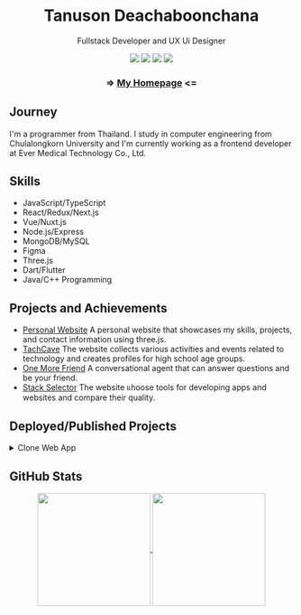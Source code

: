 <h1 align="center">
  Tanuson Deachaboonchana
</h1>

<p align="center">Fullstack Developer and UX Ui Designer</p>

<p align="center">
<a href="https://www.instagram.com/te_nus0n/"><img src="https://img.shields.io/badge/te_nus0n_-%23E4405F.svg?style=for-the-badge&logo=Instagram&logoColor=white"></a>
<a href="https://twitter.com/TanusonD10318"><img src="https://img.shields.io/badge/TanusonD10318-%231DA1F2.svg?style=for-the-badge&logo=Twitter&logoColor=white"></a>
<a href="mailto:tanuson679@gmail.com"><img src="https://img.shields.io/badge/Gmail-D14836?style=for-the-badge&logo=gmail&logoColor=white"></a>
<a href="https://www.facebook.com/profile.php?id=100018165305200"><img src="https://img.shields.io/badge/Tae Tanuson-%231877F2.svg?style=for-the-badge&logo=Facebook&logoColor=white"></a>
</p>

<h3 align="center"> => <a href="https://hosting-e1640.web.app/">My Homepage</a> <= </h3>

## Journey
I'm a programmer from Thailand. I study in computer engineering from Chulalongkorn University and I'm currently working as a frontend developer at Ever Medical Technology Co., Ltd.

## Skills
- JavaScript/TypeScript
- React/Redux/Next.js
- Vue/Nuxt.js
- Node.js/Express
- MongoDB/MySQL
- Figma
- Three.js
- Dart/Flutter
- Java/C++ Programming

## Projects and Achievements
- [Personal Website](^1^) A personal website that showcases my skills, projects, and contact information using three.js.
- [TachCave](^1^) The website collects various activities and events related to technology and creates profiles for high school age groups.
- [One More Friend](^1^) A conversational agent that can answer questions and be your friend.
- [Stack Selector](^1^) The website แhoose tools for developing apps and websites and compare their quality.

## Deployed/Published Projects

<details>
 <summary>Clone Web App</summary>

- [Messenger](^1^) => Next.js, React, Tailwind, Prisma, MongoDB, NextAuth, Pusher
- [Spotify](^1^) => Next.js, React, Stripe, Supabase, PostgreSQL, Tailwind
- [Airbnb](^1^) => Next.js 13 App Router, Reactjs, Tailwind CSS, Prisma, Node.js, Typescript, Zustand. We will be using Amplication for the backend

and more

</details>

## GitHub Stats
<div align ="center">
<a href="https://github.com/anuraghazra/github-readme-stats">
  <img height=200 align="center" src="https://github-readme-stats.vercel.app/api?username=flagrantii&theme=dark" />
</a>
<a href="https://github.com/anuraghazra/convoychat">
  <img height=200 align="center" src="https://github-readme-stats.vercel.app/api/top-langs?username=flagrantii&layout=compact&langs_count=8&card_width=320&theme=dark" />
</a></div>

